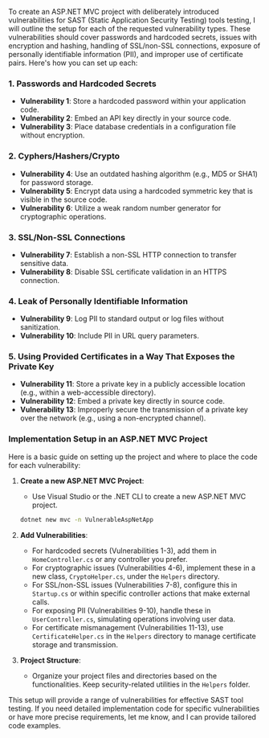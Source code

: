 To create an ASP.NET MVC project with deliberately introduced vulnerabilities for SAST (Static Application Security Testing) tools testing, I will outline the setup for each of the requested vulnerability types. These vulnerabilities should cover passwords and hardcoded secrets, issues with encryption and hashing, handling of SSL/non-SSL connections, exposure of personally identifiable information (PII), and improper use of certificate pairs. Here's how you can set up each:

### 1. Passwords and Hardcoded Secrets
- **Vulnerability 1**: Store a hardcoded password within your application code.
- **Vulnerability 2**: Embed an API key directly in your source code.
- **Vulnerability 3**: Place database credentials in a configuration file without encryption.

### 2. Cyphers/Hashers/Crypto
- **Vulnerability 4**: Use an outdated hashing algorithm (e.g., MD5 or SHA1) for password storage.
- **Vulnerability 5**: Encrypt data using a hardcoded symmetric key that is visible in the source code.
- **Vulnerability 6**: Utilize a weak random number generator for cryptographic operations.

### 3. SSL/Non-SSL Connections
- **Vulnerability 7**: Establish a non-SSL HTTP connection to transfer sensitive data.
- **Vulnerability 8**: Disable SSL certificate validation in an HTTPS connection.

### 4. Leak of Personally Identifiable Information
- **Vulnerability 9**: Log PII to standard output or log files without sanitization.
- **Vulnerability 10**: Include PII in URL query parameters.

### 5. Using Provided Certificates in a Way That Exposes the Private Key
- **Vulnerability 11**: Store a private key in a publicly accessible location (e.g., within a web-accessible directory).
- **Vulnerability 12**: Embed a private key directly in source code.
- **Vulnerability 13**: Improperly secure the transmission of a private key over the network (e.g., using a non-encrypted channel).

### Implementation Setup in an ASP.NET MVC Project
Here is a basic guide on setting up the project and where to place the code for each vulnerability:

1. **Create a new ASP.NET MVC Project**:
   - Use Visual Studio or the .NET CLI to create a new ASP.NET MVC project.
   ```bash
   dotnet new mvc -n VulnerableAspNetApp
   ```

2. **Add Vulnerabilities**:
   - For hardcoded secrets (Vulnerabilities 1-3), add them in `HomeController.cs` or any controller you prefer.
   - For cryptographic issues (Vulnerabilities 4-6), implement these in a new class, `CryptoHelper.cs`, under the `Helpers` directory.
   - For SSL/non-SSL issues (Vulnerabilities 7-8), configure this in `Startup.cs` or within specific controller actions that make external calls.
   - For exposing PII (Vulnerabilities 9-10), handle these in `UserController.cs`, simulating operations involving user data.
   - For certificate mismanagement (Vulnerabilities 11-13), use `CertificateHelper.cs` in the `Helpers` directory to manage certificate storage and transmission.

3. **Project Structure**:
   - Organize your project files and directories based on the functionalities. Keep security-related utilities in the `Helpers` folder.

This setup will provide a range of vulnerabilities for effective SAST tool testing. If you need detailed implementation code for specific vulnerabilities or have more precise requirements, let me know, and I can provide tailored code examples.